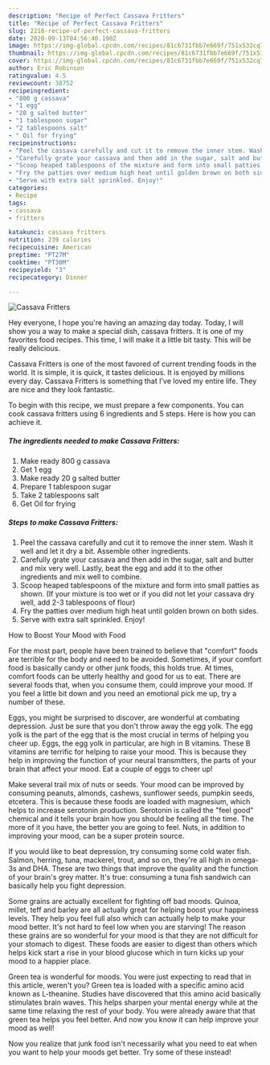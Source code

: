 ```yaml
---
description: "Recipe of Perfect Cassava Fritters"
title: "Recipe of Perfect Cassava Fritters"
slug: 2218-recipe-of-perfect-cassava-fritters
date: 2020-09-13T04:56:40.190Z
image: https://img-global.cpcdn.com/recipes/81c6731fbb7e669f/751x532cq70/cassava-fritters-recipe-main-photo.jpg
thumbnail: https://img-global.cpcdn.com/recipes/81c6731fbb7e669f/751x532cq70/cassava-fritters-recipe-main-photo.jpg
cover: https://img-global.cpcdn.com/recipes/81c6731fbb7e669f/751x532cq70/cassava-fritters-recipe-main-photo.jpg
author: Eric Robinson
ratingvalue: 4.5
reviewcount: 38752
recipeingredient:
- "800 g cassava"
- "1 egg"
- "20 g salted butter"
- "1 tablespoon sugar"
- "2 tablespoons salt"
- " Oil for frying"
recipeinstructions:
- "Peel the cassava carefully and cut it to remove the inner stem. Wash it well and let it dry a bit. Assemble other ingredients."
- "Carefully grate your cassava and then add in the sugar, salt and butter and mix very well. Lastly, beat the egg and add it to the other ingredients and mix well to combine."
- "Scoop heaped tablespoons of the mixture and form into small patties as shown. (If your mixture is too wet or if you did not let your cassava dry well, add 2-3 tablespoons of flour)"
- "Fry the patties over medium high heat until golden brown on both sides."
- "Serve with extra salt sprinkled. Enjoy!"
categories:
- Recipe
tags:
- cassava
- fritters

katakunci: cassava fritters 
nutrition: 239 calories
recipecuisine: American
preptime: "PT27M"
cooktime: "PT30M"
recipeyield: "3"
recipecategory: Dinner

---
```



![Cassava Fritters](https://img-global.cpcdn.com/recipes/81c6731fbb7e669f/751x532cq70/cassava-fritters-recipe-main-photo.jpg)

Hey everyone, I hope you're having an amazing day today. Today, I will show you a way to make a special dish, cassava fritters. It is one of my favorites food recipes. This time, I will make it a little bit tasty. This will be really delicious.

Cassava Fritters is one of the most favored of current trending foods in the world. It is simple, it is quick, it tastes delicious. It is enjoyed by millions every day. Cassava Fritters is something that I've loved my entire life. They are nice and they look fantastic.




To begin with this recipe, we must prepare a few components. You can cook cassava fritters using 6 ingredients and 5 steps. Here is how you can achieve it.

<!--inarticleads1-->

##### The ingredients needed to make Cassava Fritters:

1. Make ready 800 g cassava
1. Get 1 egg
1. Make ready 20 g salted butter
1. Prepare 1 tablespoon sugar
1. Take 2 tablespoons salt
1. Get  Oil for frying




<!--inarticleads2-->

##### Steps to make Cassava Fritters:

1. Peel the cassava carefully and cut it to remove the inner stem. Wash it well and let it dry a bit. Assemble other ingredients.
1. Carefully grate your cassava and then add in the sugar, salt and butter and mix very well. Lastly, beat the egg and add it to the other ingredients and mix well to combine.
1. Scoop heaped tablespoons of the mixture and form into small patties as shown. (If your mixture is too wet or if you did not let your cassava dry well, add 2-3 tablespoons of flour)
1. Fry the patties over medium high heat until golden brown on both sides.
1. Serve with extra salt sprinkled. Enjoy!




How to Boost Your Mood with Food


For the most part, people have been trained to believe that "comfort" foods are terrible for the body and need to be avoided. Sometimes, if your comfort food is basically candy or other junk foods, this holds true. At times, comfort foods can be utterly healthy and good for us to eat. There are several foods that, when you consume them, could improve your mood. If you feel a little bit down and you need an emotional pick me up, try a number of these.

Eggs, you might be surprised to discover, are wonderful at combating depression. Just be sure that you don't throw away the egg yolk. The egg yolk is the part of the egg that is the most crucial in terms of helping you cheer up. Eggs, the egg yolk in particular, are high in B vitamins. These B vitamins are terrific for helping to raise your mood. This is because they help in improving the function of your neural transmitters, the parts of your brain that affect your mood. Eat a couple of eggs to cheer up!

Make several trail mix of nuts or seeds. Your mood can be improved by consuming peanuts, almonds, cashews, sunflower seeds, pumpkin seeds, etcetera. This is because these foods are loaded with magnesium, which helps to increase serotonin production. Serotonin is called the "feel good" chemical and it tells your brain how you should be feeling all the time. The more of it you have, the better you are going to feel. Nuts, in addition to improving your mood, can be a super protein source.

If you would like to beat depression, try consuming some cold water fish. Salmon, herring, tuna, mackerel, trout, and so on, they're all high in omega-3s and DHA. These are two things that improve the quality and the function of your brain's grey matter. It's true: consuming a tuna fish sandwich can basically help you fight depression. 

Some grains are actually excellent for fighting off bad moods. Quinoa, millet, teff and barley are all actually great for helping boost your happiness levels. They help you feel full also which can actually help to make your mood better. It's not hard to feel low when you are starving! The reason these grains are so wonderful for your mood is that they are not difficult for your stomach to digest. These foods are easier to digest than others which helps kick start a rise in your blood glucose which in turn kicks up your mood to a happier place.

Green tea is wonderful for moods. You were just expecting to read that in this article, weren't you? Green tea is loaded with a specific amino acid known as L-theanine. Studies have discovered that this amino acid basically stimulates brain waves. This helps sharpen your mental energy while at the same time relaxing the rest of your body. You were already aware that that green tea helps you feel better. And now you know it can help improve your mood as well!

Now you realize that junk food isn't necessarily what you need to eat when you want to help your moods get better. Try some of these instead!

